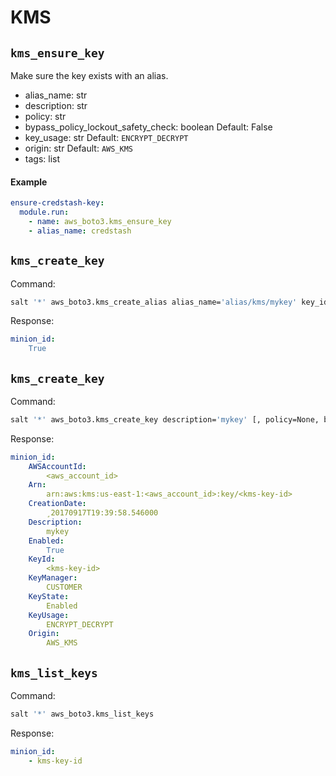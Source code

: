 # KMS


## `kms_ensure_key`

Make sure the key exists with an alias.



* alias_name: str
* description: str
* policy: str
* bypass_policy_lockout_safety_check: boolean Default: False
* key_usage: str Default: `ENCRYPT_DECRYPT`
* origin: str Default: `AWS_KMS`
* tags: list

#### Example

```yaml
ensure-credstash-key:
  module.run:
    - name: aws_boto3.kms_ensure_key
    - alias_name: credstash
```


## `kms_create_key`

Command:

```bash
salt '*' aws_boto3.kms_create_alias alias_name='alias/kms/mykey' key_id=<kms-key-id>
```

Response:

```yaml
minion_id:
    True
```

## `kms_create_key`

Command:

```bash
salt '*' aws_boto3.kms_create_key description='mykey' [, policy=None, bypass_policy_lockout_safety_check=False, key_usage='ENCRYPT_DECRYPT', origin='AWS_KMS', tags=[]]
```

Response:

```yaml
minion_id:
    AWSAccountId:
        <aws_account_id>
    Arn:
        arn:aws:kms:us-east-1:<aws_account_id>:key/<kms-key-id>
    CreationDate:
        ¸20170917T19:39:58.546000
    Description:
        mykey
    Enabled:
        True
    KeyId:
        <kms-key-id>
    KeyManager:
        CUSTOMER
    KeyState:
        Enabled
    KeyUsage:
        ENCRYPT_DECRYPT
    Origin:
        AWS_KMS
```

## `kms_list_keys`

Command:

```bash
salt '*' aws_boto3.kms_list_keys
```

Response:

```yaml
minion_id:
    - kms-key-id
```
